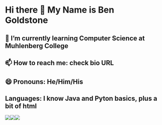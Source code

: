 # Hi there 👋 My Name is Ben Goldstone
## 🌱 I’m currently learning Computer Science at Muhlenberg College
## 📫 How to reach me: check bio URL
## 😄 Pronouns: He/Him/His
## Languages: I know Java and Pyton basics, plus a bit of html
<img src="https://user-images.githubusercontent.com/23127820/113224923-7b672000-925a-11eb-865c-1c305fe52cf7.jpg"><img src="https://user-images.githubusercontent.com/23127820/113224780-275c3b80-925a-11eb-9072-680dbf2cd9ae.png"><img src="https://user-images.githubusercontent.com/23127820/113224883-65f1f600-925a-11eb-8438-4a5a7957f31f.png">




<!--
**bgoldstone/bgoldstone** is a ✨ _special_ ✨ repository because its `README.md` (this file) appears on your GitHub profile.

Here are some ideas to get you started:

- 🔭 I’m currently working on ...
- 👯 I’m looking to collaborate on ...
- 🤔 I’m looking for help with ...
- 💬 Ask me about ...
- ⚡ Fun fact: ...
-->
